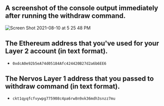## A screenshot of the console output immediately after running the withdraw command.
![Screen Shot 2021-08-10 at 5 25 48 PM](https://user-images.githubusercontent.com/78054059/128937473-f97ca857-6b49-4544-90e3-d5531d24581e.png)

## The Ethereum address that you've used for your Layer 2 account (in text format).
- `0xdcA0e92b5eA74d05184Afc424420B27d2a6b6EE6`

## The Nervos Layer 1 address that you passed to withdraw command (in text format).
- `ckt1qyqfcfvywpg775908c4pa6rw8n9xk36mdh3snzz7mu`
